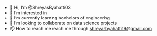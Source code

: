 - 👋 Hi, I’m @ShreyasByahatti03
- 👀 I’m interested in 
- 🌱 I’m currently learning bachelors of engineering
- 💞️ I’m looking to collaborate on data science projects
- 📫 How to reach me reach me through shreyasbyahatti19@gmail.com

<!---
ShreyasByahatti03/ShreyasByahatti03 is a ✨ special ✨ repository because its `README.md` (this file) appears on your GitHub profile.
You can click the Preview link to take a look at your changes.
--->
